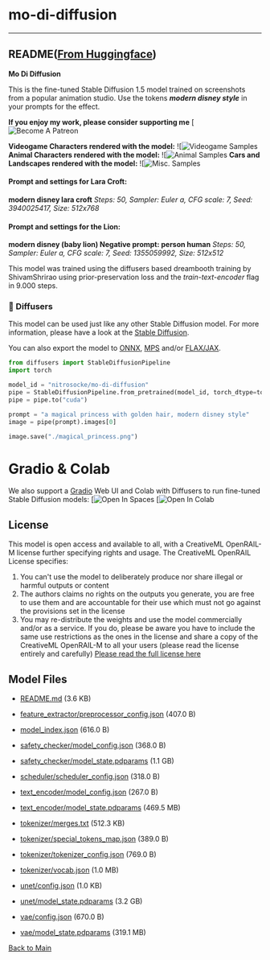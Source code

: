 
# mo-di-diffusion
---


## README([From Huggingface](https://huggingface.co/nitrosocke/mo-di-diffusion))


**Mo Di Diffusion**

This is the fine-tuned Stable Diffusion 1.5 model trained on screenshots from a popular animation studio.
Use the tokens **_modern disney style_** in your prompts for the effect.

**If you enjoy my work, please consider supporting me** 
[![![Become A Patreon](https://badgen.net/badge/become/a%20patron/F96854)](https://patreon.com/user?u=79196446)

**Videogame Characters rendered with the model:**
![![Videogame Samples](https://huggingface.co/nitrosocke/mo-di-diffusion/resolve/main/modi-samples-01s.jpg)
**Animal Characters rendered with the model:**
![![Animal Samples](https://huggingface.co/nitrosocke/mo-di-diffusion/resolve/main/modi-samples-02s.jpg)
**Cars and Landscapes rendered with the model:**
![![Misc. Samples](https://huggingface.co/nitrosocke/mo-di-diffusion/resolve/main/modi-samples-03s.jpg)
#### Prompt and settings for Lara Croft:
**modern disney lara croft**
_Steps: 50, Sampler: Euler a, CFG scale: 7, Seed: 3940025417, Size: 512x768_

#### Prompt and settings for the Lion:
**modern disney (baby lion) Negative prompt: person human**
_Steps: 50, Sampler: Euler a, CFG scale: 7, Seed: 1355059992, Size: 512x512_

This model was trained using the diffusers based dreambooth training by ShivamShrirao using prior-preservation loss and the _train-text-encoder_ flag in 9.000 steps.

### 🧨 Diffusers

This model can be used just like any other Stable Diffusion model. For more information,
please have a look at the [Stable Diffusion](https://huggingface.co/docs/diffusers/api/pipelines/stable_diffusion).

You can also export the model to [ONNX](https://huggingface.co/docs/diffusers/optimization/onnx), [MPS](https://huggingface.co/docs/diffusers/optimization/mps) and/or [FLAX/JAX]().

```python
from diffusers import StableDiffusionPipeline
import torch

model_id = "nitrosocke/mo-di-diffusion"
pipe = StableDiffusionPipeline.from_pretrained(model_id, torch_dtype=torch.float16)
pipe = pipe.to("cuda")

prompt = "a magical princess with golden hair, modern disney style"
image = pipe(prompt).images[0]

image.save("./magical_princess.png")
```

# Gradio & Colab

We also support a [Gradio](https://github.com/gradio-app/gradio) Web UI and Colab with Diffusers to run fine-tuned Stable Diffusion models:
[![![Open In Spaces](https://camo.githubusercontent.com/00380c35e60d6b04be65d3d94a58332be5cc93779f630bcdfc18ab9a3a7d3388/68747470733a2f2f696d672e736869656c64732e696f2f62616467652f25463025394625413425393725323048756767696e67253230466163652d5370616365732d626c7565)](https://huggingface.co/spaces/anzorq/finetuned_diffusion)
[![![Open In Colab](https://colab.research.google.com/assets/colab-badge.svg)](https://colab.research.google.com/drive/1j5YvfMZoGdDGdj3O3xRU1m4ujKYsElZO?usp=sharing)

## License

This model is open access and available to all, with a CreativeML OpenRAIL-M license further specifying rights and usage.
The CreativeML OpenRAIL License specifies: 

1. You can't use the model to deliberately produce nor share illegal or harmful outputs or content 
2. The authors claims no rights on the outputs you generate, you are free to use them and are accountable for their use which must not go against the provisions set in the license
3. You may re-distribute the weights and use the model commercially and/or as a service. If you do, please be aware you have to include the same use restrictions as the ones in the license and share a copy of the CreativeML OpenRAIL-M to all your users (please read the license entirely and carefully)
[Please read the full license here](https://huggingface.co/spaces/CompVis/stable-diffusion-license)



## Model Files

- [README.md](https://paddlenlp.bj.bcebos.com/models/community/nitrosocke/mo-di-diffusion/README.md) (3.6 KB)

- [feature_extractor/preprocessor_config.json](https://paddlenlp.bj.bcebos.com/models/community/nitrosocke/mo-di-diffusion/feature_extractor/preprocessor_config.json) (407.0 B)

- [model_index.json](https://paddlenlp.bj.bcebos.com/models/community/nitrosocke/mo-di-diffusion/model_index.json) (616.0 B)

- [safety_checker/model_config.json](https://paddlenlp.bj.bcebos.com/models/community/nitrosocke/mo-di-diffusion/safety_checker/model_config.json) (368.0 B)

- [safety_checker/model_state.pdparams](https://paddlenlp.bj.bcebos.com/models/community/nitrosocke/mo-di-diffusion/safety_checker/model_state.pdparams) (1.1 GB)

- [scheduler/scheduler_config.json](https://paddlenlp.bj.bcebos.com/models/community/nitrosocke/mo-di-diffusion/scheduler/scheduler_config.json) (318.0 B)

- [text_encoder/model_config.json](https://paddlenlp.bj.bcebos.com/models/community/nitrosocke/mo-di-diffusion/text_encoder/model_config.json) (267.0 B)

- [text_encoder/model_state.pdparams](https://paddlenlp.bj.bcebos.com/models/community/nitrosocke/mo-di-diffusion/text_encoder/model_state.pdparams) (469.5 MB)

- [tokenizer/merges.txt](https://paddlenlp.bj.bcebos.com/models/community/nitrosocke/mo-di-diffusion/tokenizer/merges.txt) (512.3 KB)

- [tokenizer/special_tokens_map.json](https://paddlenlp.bj.bcebos.com/models/community/nitrosocke/mo-di-diffusion/tokenizer/special_tokens_map.json) (389.0 B)

- [tokenizer/tokenizer_config.json](https://paddlenlp.bj.bcebos.com/models/community/nitrosocke/mo-di-diffusion/tokenizer/tokenizer_config.json) (769.0 B)

- [tokenizer/vocab.json](https://paddlenlp.bj.bcebos.com/models/community/nitrosocke/mo-di-diffusion/tokenizer/vocab.json) (1.0 MB)

- [unet/config.json](https://paddlenlp.bj.bcebos.com/models/community/nitrosocke/mo-di-diffusion/unet/config.json) (1.0 KB)

- [unet/model_state.pdparams](https://paddlenlp.bj.bcebos.com/models/community/nitrosocke/mo-di-diffusion/unet/model_state.pdparams) (3.2 GB)

- [vae/config.json](https://paddlenlp.bj.bcebos.com/models/community/nitrosocke/mo-di-diffusion/vae/config.json) (670.0 B)

- [vae/model_state.pdparams](https://paddlenlp.bj.bcebos.com/models/community/nitrosocke/mo-di-diffusion/vae/model_state.pdparams) (319.1 MB)


[Back to Main](../../)